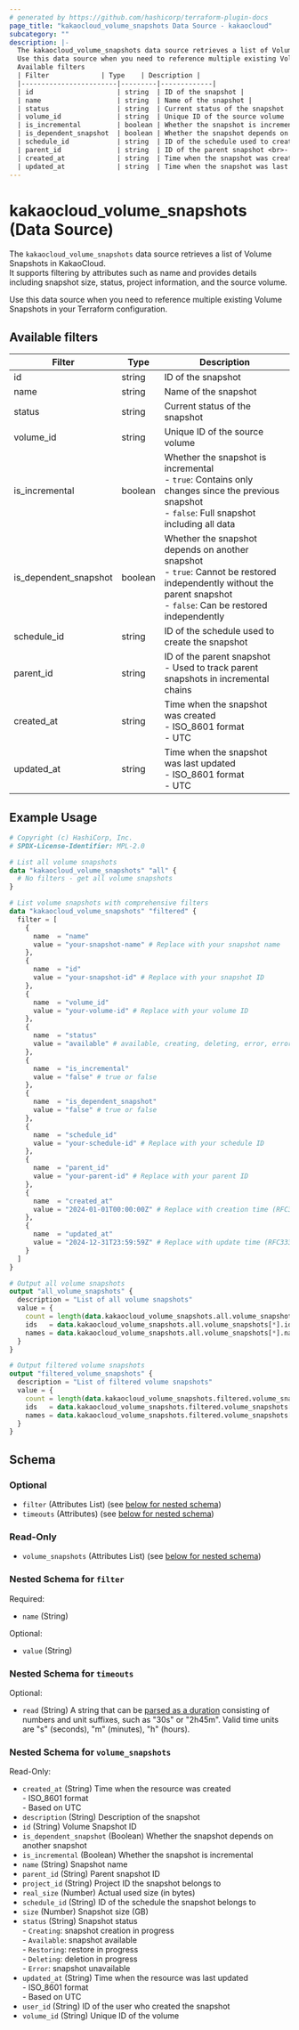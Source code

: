 ```yaml
---
# generated by https://github.com/hashicorp/terraform-plugin-docs
page_title: "kakaocloud_volume_snapshots Data Source - kakaocloud"
subcategory: ""
description: |-
  The kakaocloud_volume_snapshots data source retrieves a list of Volume Snapshots in KakaoCloud.It supports filtering by attributes such as name and provides details including snapshot size, status, project information, and the source volume.
  Use this data source when you need to reference multiple existing Volume Snapshots in your Terraform configuration.
  Available filters
  | Filter             | Type    | Description |
  |------------------------|---------|-------------|
  | id                     | string  | ID of the snapshot |
  | name                   | string  | Name of the snapshot |
  | status                 | string  | Current status of the snapshot |
  | volume_id              | string  | Unique ID of the source volume |
  | is_incremental         | boolean | Whether the snapshot is incremental <br>- `true`: Contains only changes since the previous snapshot <br>- `false`: Full snapshot including all data |
  | is_dependent_snapshot  | boolean | Whether the snapshot depends on another snapshot <br>- `true`: Cannot be restored independently without the parent snapshot <br>- `false`: Can be restored independently |
  | schedule_id            | string  | ID of the schedule used to create the snapshot |
  | parent_id              | string  | ID of the parent snapshot <br>- Used to track parent snapshots in incremental chains |
  | created_at             | string  | Time when the snapshot was created <br>- ISO_8601 format <br>- UTC |
  | updated_at             | string  | Time when the snapshot was last updated <br>- ISO_8601 format <br>- UTC |
---
```


# kakaocloud_volume_snapshots (Data Source)

The `kakaocloud_volume_snapshots` data source retrieves a list of Volume Snapshots in KakaoCloud.  
It supports filtering by attributes such as name and provides details including snapshot size, status, project information, and the source volume.  

Use this data source when you need to reference multiple existing Volume Snapshots in your Terraform configuration.


## Available filters

| Filter             | Type    | Description |
|------------------------|---------|-------------|
| id                     | string  | ID of the snapshot |
| name                   | string  | Name of the snapshot |
| status                 | string  | Current status of the snapshot |
| volume_id              | string  | Unique ID of the source volume |
| is_incremental         | boolean | Whether the snapshot is incremental <br>- `true`: Contains only changes since the previous snapshot <br>- `false`: Full snapshot including all data |
| is_dependent_snapshot  | boolean | Whether the snapshot depends on another snapshot <br>- `true`: Cannot be restored independently without the parent snapshot <br>- `false`: Can be restored independently |
| schedule_id            | string  | ID of the schedule used to create the snapshot |
| parent_id              | string  | ID of the parent snapshot <br>- Used to track parent snapshots in incremental chains |
| created_at             | string  | Time when the snapshot was created <br>- ISO_8601 format <br>- UTC |
| updated_at             | string  | Time when the snapshot was last updated <br>- ISO_8601 format <br>- UTC |

## Example Usage

```terraform
# Copyright (c) HashiCorp, Inc.
# SPDX-License-Identifier: MPL-2.0

# List all volume snapshots
data "kakaocloud_volume_snapshots" "all" {
  # No filters - get all volume snapshots
}

# List volume snapshots with comprehensive filters
data "kakaocloud_volume_snapshots" "filtered" {
  filter = [
    {
      name  = "name"
      value = "your-snapshot-name" # Replace with your snapshot name
    },
    {
      name  = "id"
      value = "your-snapshot-id" # Replace with your snapshot ID
    },
    {
      name  = "volume_id"
      value = "your-volume-id" # Replace with your volume ID
    },
    {
      name  = "status"
      value = "available" # available, creating, deleting, error, error_deleting, restoring
    },
    {
      name  = "is_incremental"
      value = "false" # true or false
    },
    {
      name  = "is_dependent_snapshot"
      value = "false" # true or false
    },
    {
      name  = "schedule_id"
      value = "your-schedule-id" # Replace with your schedule ID
    },
    {
      name  = "parent_id"
      value = "your-parent-id" # Replace with your parent ID
    },
    {
      name  = "created_at"
      value = "2024-01-01T00:00:00Z" # Replace with creation time (RFC3339 format)
    },
    {
      name  = "updated_at"
      value = "2024-12-31T23:59:59Z" # Replace with update time (RFC3339 format)
    }
  ]
}

# Output all volume snapshots
output "all_volume_snapshots" {
  description = "List of all volume snapshots"
  value = {
    count = length(data.kakaocloud_volume_snapshots.all.volume_snapshots)
    ids   = data.kakaocloud_volume_snapshots.all.volume_snapshots[*].id
    names = data.kakaocloud_volume_snapshots.all.volume_snapshots[*].name
  }
}

# Output filtered volume snapshots
output "filtered_volume_snapshots" {
  description = "List of filtered volume snapshots"
  value = {
    count = length(data.kakaocloud_volume_snapshots.filtered.volume_snapshots)
    ids   = data.kakaocloud_volume_snapshots.filtered.volume_snapshots[*].id
    names = data.kakaocloud_volume_snapshots.filtered.volume_snapshots[*].name
  }
}
```

<!-- schema generated by tfplugindocs -->
## Schema

### Optional

- `filter` (Attributes List) (see [below for nested schema](#nestedatt--filter))
- `timeouts` (Attributes) (see [below for nested schema](#nestedatt--timeouts))

### Read-Only

- `volume_snapshots` (Attributes List) (see [below for nested schema](#nestedatt--volume_snapshots))

<a id="nestedatt--filter"></a>
### Nested Schema for `filter`

Required:

- `name` (String)

Optional:

- `value` (String)


<a id="nestedatt--timeouts"></a>
### Nested Schema for `timeouts`

Optional:

- `read` (String) A string that can be [parsed as a duration](https://pkg.go.dev/time#ParseDuration) consisting of numbers and unit suffixes, such as "30s" or "2h45m". Valid time units are "s" (seconds), "m" (minutes), "h" (hours).


<a id="nestedatt--volume_snapshots"></a>
### Nested Schema for `volume_snapshots`

Read-Only:

- `created_at` (String) Time when the resource was created <br/> - ISO_8601 format <br/> - Based on UTC
- `description` (String) Description of the snapshot
- `id` (String) Volume Snapshot ID
- `is_dependent_snapshot` (Boolean) Whether the snapshot depends on another snapshot
- `is_incremental` (Boolean) Whether the snapshot is incremental
- `name` (String) Snapshot name
- `parent_id` (String) Parent snapshot ID
- `project_id` (String) Project ID the snapshot belongs to
- `real_size` (Number) Actual used size (in bytes)
- `schedule_id` (String) ID of the schedule the snapshot belongs to
- `size` (Number) Snapshot size (GB)
- `status` (String) Snapshot status <br/> - `Creating`: snapshot creation in progress <br/> - `Available`: snapshot available <br/> - `Restoring`: restore in progress <br/> - `Deleting`: deletion in progress <br/> - `Error`: snapshot unavailable
- `updated_at` (String) Time when the resource was last updated <br/> - ISO_8601 format <br/> - Based on UTC
- `user_id` (String) ID of the user who created the snapshot
- `volume_id` (String) Unique ID of the volume
